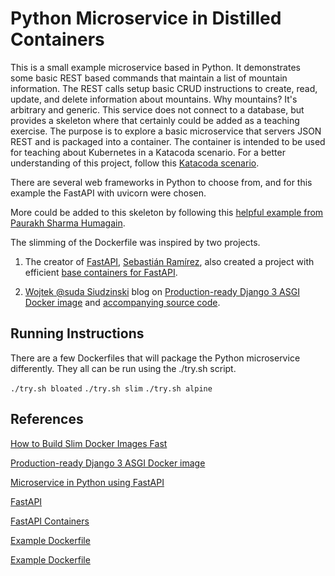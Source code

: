 # Python Microservice in Distilled Containers

This is a small example microservice based in Python. It demonstrates some basic REST based commands that maintain a list of mountain information. The REST calls setup basic CRUD instructions to create, read, update, and delete information about mountains. Why mountains? It's arbitrary and generic. This service does not connect to a database, but provides a skeleton where that certainly could be added as a teaching exercise. The purpose is to explore a basic microservice that servers JSON REST and is packaged into a container. The container is intended to be used for teaching about Kubernetes in a Katacoda scenario. For a better understanding of this project, follow this [Katacoda scenario](https://katacoda.com/javajon/courses/kubernetes-pipelines/python).

There are several web frameworks in Python to choose from, and for this example the FastAPI with uvicorn were chosen.

More could be added to this skeleton by following this [helpful example from Paurakh Sharma Humagain](https://dev.to/paurakhsharma/microservice-in-python-using-fastapi-24cc#creating-simple-rest).

The slimming of the Dockerfile was inspired by two projects.

1. The creator of [FastAPI](https://github.com/tiangolo/fastapi), [Sebastián Ramírez](https://github.com/tiangolo), also created a project with efficient [base containers for FastAPI](https://github.com/tiangolo/uvicorn-gunicorn-docker).

2. [Wojtek @suda Siudzinski](https://suda.pl/) blog on [Production-ready Django 3 ASGI Docker image](https://suda.pl/deploying-django-3-asgi/) and [accompanying source code](https://github.com/stefanitsky/cookiecutter-django-minimal).

## Running Instructions

There are a few Dockerfiles that will package the Python microservice differently. They all can be run using the ./try.sh script.  

`./try.sh bloated`
`./try.sh slim`
`./try.sh alpine`

## References

[How to Build Slim Docker Images Fast](https://towardsdatascience.com/how-to-build-slim-docker-images-fast-ecc246d7f4a7)

[Production-ready Django 3 ASGI Docker image](https://suda.pl/deploying-django-3-asgi/)

[Microservice in Python using FastAPI](https://dev.to/paurakhsharma/microservice-in-python-using-fastapi-24cc#installing-docker)

[FastAPI](https://github.com/tiangolo/uvicorn-gunicorn-fastapi-docker)

[FastAPI Containers](https://github.com/tiangolo/uvicorn-gunicorn-fastapi-docker)

[Example Dockerfile](https://github.com/stefanitsky/cookiecutter-django-minimal/blob/cc08d4e593b163ebbb002890d07fa3d3c084ee70/%7B%7B%20cookiecutter.project_slug%20%7D%7D/Dockerfile)

[Example Dockerfile](https://github.com/klasrak/eventex/blob/eafa1cdd12e8d2cd0b9da56a908e61e825ca41a1/Dockerfile)
